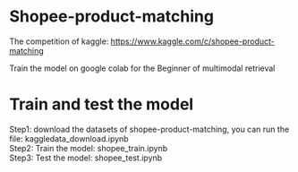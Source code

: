 # Shopee-product-matching

 The competition of kaggle: <https://www.kaggle.com/c/shopee-product-matching>

 Train the model on google colab for the Beginner of multimodal retrieval

# Train and test the model

   Step1: download the datasets of shopee-product-matching, you can run the file: kaggledata_download.ipynb  
   Step2: Train the model: shopee_train.ipynb  
   Step3: Test the model: shopee_test.ipynb  
